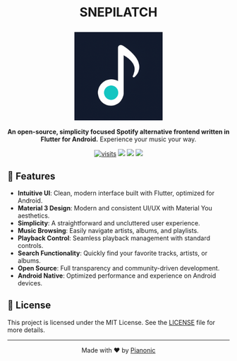 # <p align="center">SNEPILATCH</p>
<p align="center">
  <img src="https://raw.githubusercontent.com/Pianonic/snepilatch/main/assets/snepilatch_Logo.png" width="200" alt="SNEPILATCH Logo">
</p>
<p align="center">
  <strong>An open-source, simplicity focused Spotify alternative frontend written in Flutter for Android.</strong>
  Experience your music your way.
</p>
<p align="center">
  <a href="https://github.com/Pianonic/snepilatch"><img src="https://badgetrack.pianonic.ch/badge?tag=snepilatch&label=visits&color=5eead4&style=flat" alt="visits" /></a>
  <a href="https://github.com/Pianonic/snepilatch/blob/main/LICENSE"><img src="https://img.shields.io/github/license/Pianonic/snepilatch?color=5eead4&label=License"/></a>
  <a href="https://github.com/Pianonic/snepilatch/releases"><img src="https://img.shields.io/github/v/release/Pianonic/snepilatch?include_prereleases&color=5eead4&label=Latest%20Release"/></a>
  <a href="https://github.com/Pianonic/snepilatch?tab=readme-ov-file#-installation"><img src="https://img.shields.io/badge/Install-Instructions-5eead4.svg"/></a>
</p>

## 🚀 Features
- **Intuitive UI**: Clean, modern interface built with Flutter, optimized for Android.
- **Material 3 Design**: Modern and consistent UI/UX with Material You aesthetics.
- **Simplicity**: A straightforward and uncluttered user experience.
- **Music Browsing**: Easily navigate artists, albums, and playlists.
- **Playback Control**: Seamless playback management with standard controls.
- **Search Functionality**: Quickly find your favorite tracks, artists, or albums.
- **Open Source**: Full transparency and community-driven development.
- **Android Native**: Optimized performance and experience on Android devices.
<!-- 
## 📸 Screenshots (Light and Darkmode)
<p align="center">
  <img src="/assets/snepilatch_home.png" width="400" alt="SNEPILATCH Home Screen"><br/><br/>
  <img src="/assets/snepilatch_player.png" width="400" alt="SNEPILATCH Music Player"><br/>
</p>

## 📦 Installation

### Option 1: Download the Latest APK
The easiest way to get started is to download the latest `.apk` file from the [releases page](https://github.com/Pianonic/SNEPILATCH/releases) and install it on your Android device.

### Option 2: Build from Source (Recommended for Developers)

**1. Clone the repository**
```bash
git clone https://github.com/Pianonic/SNEPILATCH.git
cd SNEPILATCH
```

**2. Ensure Flutter is installed**
Make sure you have the [Flutter SDK](https://flutter.dev/docs/get-started/install) installed and configured on your system.

**3. Get dependencies**
```bash
flutter pub get
```

**4. Build the Android application**
```bash
flutter build apk --release
```
The generated APK will be located at `build/app/outputs/flutter-apk/app-release.apk`. Transfer this file to your Android device and install it.

## 🛠️ Usage
1. **Launch the App**: Open SNEPILATCH on your Android device.
2. **Connect to Service**: (If required) Follow the on-screen instructions to connect to your preferred music service.
3. **Explore Music**: Use the navigation to browse artists, albums, or playlists.
4. **Play & Control**: Tap on a track to start playback and use the player controls for managing your music.

## ⚙️ Technical Details

### Development Stack
- **Frontend**: Flutter (UI Framework)
- **UI/UX**: Material Design 3 implementation for a modern look and feel.
- **Language**: Dart
- **Target Platform**: Android

## 📋 Requirements
- **For Building**:
  - Flutter SDK (stable channel recommended)
  - Android SDK (installed with Android Studio)
  - A code editor like VS Code or Android Studio
- **For Running**:
  - Android device or emulator running Android 6.0 (Marshmallow) or higher. -->

## 📜 License
This project is licensed under the MIT License.
See the [LICENSE](https://github.com/Pianonic/snepilatch/blob/main/LICENSE) file for more details.

---
<p align="center">Made with ❤️ by <a href="https://github.com/Pianonic">Pianonic</a></p>